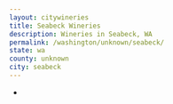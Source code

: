 ```yaml
---
layout: citywineries
title: Seabeck Wineries
description: Wineries in Seabeck, WA
permalink: /washington/unknown/seabeck/
state: wa
county: unknown
city: seabeck
---
```

-
